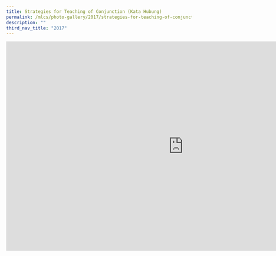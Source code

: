 ```yaml
---
title: Strategies for Teaching of Conjunction (Kata Hubung)
permalink: /mlcs/photo-gallery/2017/strategies-for-teaching-of-conjunction-kata-hubung/
description: ""
third_nav_title: "2017"
---
```

<iframe allowfullscreen="true" height="569" width="960" frameborder="0" src="https://docs.google.com/presentation/d/e/2PACX-1vSIPKCKWkBsARCbJBI4USa4vDgwN429bXvOfauZAeZbrNwkGIC27mPchUx12roBBebFec1OhzrYIMT-/embed?start=false&amp;loop=false&amp;delayms=3000"></iframe>